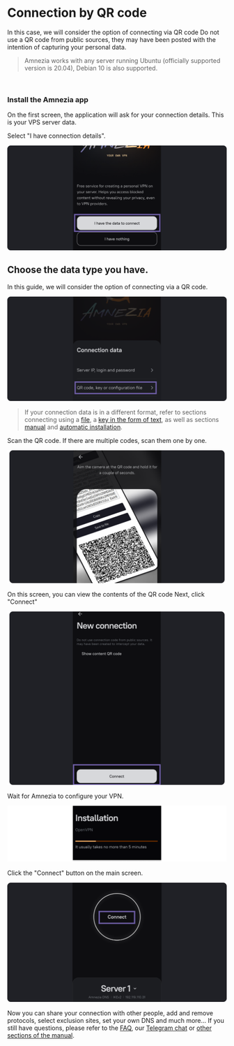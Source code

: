 # Connection by QR code

In this case, we will consider the option of connecting via QR code
Do not use a QR code from public sources, they may have been posted with the intention of capturing your personal data. 


> Amnezia works with any server running Ubuntu (officially supported version is 20.04), Debian 10 is also supported.


&nbsp;

### Install the Amnezia app

On the first screen, the application will ask for your connection details. This is your VPS server data.

Select "I have connection details".


![instruction 1](https://raw.githubusercontent.com/amnezia-vpn/amnezia.org-content/master/docs/en/instructions/05_qr-code_connection/img/qrc_en_1.png)


## Choose the data type you have.

In this guide, we will consider the option of connecting via a QR code.

![instruction 1](https://raw.githubusercontent.com/amnezia-vpn/amnezia.org-content/master/docs/en/instructions/05_qr-code_connection/img/qrc_en_2.png)

>If your connection data is in a different format, refer to sections connecting using a [file], a [key in the form of text], as well as sections [manual] and [automatic installation].

Scan the QR code. 
If there are multiple codes, scan them one by one.    

![instruction 1](https://raw.githubusercontent.com/amnezia-vpn/amnezia.org-content/master/docs/en/instructions/05_qr-code_connection/img/qrc_en_3.png)

On this screen, you can view the contents of the QR code
Next, click "Connect"

![instruction 1](https://raw.githubusercontent.com/amnezia-vpn/amnezia.org-content/master/docs/en/instructions/05_qr-code_connection/img/qrc_en_4.png)

Wait for Amnezia to configure your VPN.

![instruction 1](https://raw.githubusercontent.com/amnezia-vpn/amnezia.org-content/master/docs/en/instructions/05_qr-code_connection/img/qrc_en_5.png)

Click the "Connect" button on the main screen. 

![instruction 1](https://raw.githubusercontent.com/amnezia-vpn/amnezia.org-content/master/docs/en/instructions/05_qr-code_connection/img/qrc_en_6.png)


Now you can share your connection with other people, add and remove protocols, select exclusion sites, set your own DNS and much more... 
If you still have questions, please refer to the [FAQ], our [Telegram chat] or [other sections of the manual].

[amnezia-site-ext-link]: https://amnezia-web-nx1r.vercel.app\
[about-int-link]: /about
[file]: ../instructions/04_file-connection
[key in the form of text]: ../instructions/03_text-key-connection
[manual]: ../instructions/02_manual-install
[automatic installation]: ../instructions/01_auto-install
[FAQ]: /faq
[Telegram chat]: https://t.me/amnezia_vpn_en
[other sections of the manual]: ../instructions

